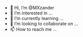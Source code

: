 - 👋 Hi, I’m @MXzander
- 👀 I’m interested in ...
- 🌱 I’m currently learning ...
- 💞️ I’m looking to collaborate on ...
- 📫 How to reach me ...

<!---
MXzander/MXzander is a ✨ special ✨ repository because its `README.md` (this file) appears on your GitHub profile.
You can click the Preview link to take a look at your changes.
--->

